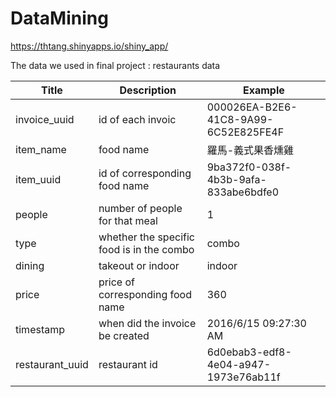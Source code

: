 # DataMining
https://thtang.shinyapps.io/shiny_app/

The data we used in final project : restaurants data 

| Title        | Description    | Example  |
| ------------- |-------------| -----|
| invoice_uuid | id of each invoic |000026EA-B2E6-41C8-9A99-6C52E825FE4F|
| item_name      | food name    |  羅馬-義式果香燻雞 |
|item_uuid | id of corresponding food name      |  9ba372f0-038f-4b3b-9afa-833abe6bdfe0 |
|people| number of people for that meal     |  1 |
|type |  whether the specific food is in the combo     |  combo |
|dining | takeout or  indoor     |  indoor     |
|price | price  of corresponding food name      |  360 |
|timestamp |  when did the invoice be created   |  2016/6/15  09:27:30 AM|
|restaurant_uuid| restaurant id  |  6d0ebab3-edf8-4e04-a947-1973e76ab11f|
